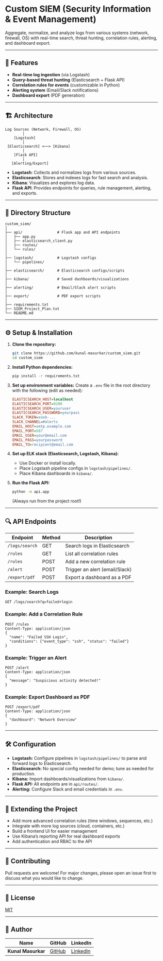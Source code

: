 # Custom SIEM (Security Information & Event Management)

Aggregate, normalize, and analyze logs from various systems (network, firewall, OS) with real-time search, threat hunting, correlation rules, alerting, and dashboard export.

---

## 🚀 Features
- **Real-time log ingestion** (via Logstash)
- **Query-based threat hunting** (Elasticsearch + Flask API)
- **Correlation rules for events** (customizable in Python)
- **Alerting system** (Email/Slack notifications)
- **Dashboard export** (PDF generation)

---

## 🏗️ Architecture

```
Log Sources (Network, Firewall, OS)
        │
    [Logstash]
        │
 [Elasticsearch] <──> [Kibana]
        │
    [Flask API]
        │
   [Alerting/Export]
```

- **Logstash**: Collects and normalizes logs from various sources.
- **Elasticsearch**: Stores and indexes logs for fast search and analysis.
- **Kibana**: Visualizes and explores log data.
- **Flask API**: Provides endpoints for queries, rule management, alerting, and exports.

---

## 📁 Directory Structure

```
custom_siem/
│
├── api/                # Flask app and API endpoints
│   ├── app.py
│   ├── elasticsearch_client.py
│   ├── routes/
│   └── rules/
│
├── logstash/           # Logstash configs
│   └── pipelines/
│
├── elasticsearch/      # Elasticsearch configs/scripts
│
├── kibana/             # Saved dashboards/visualizations
│
├── alerting/           # Email/Slack alert scripts
│
├── export/             # PDF export scripts
│
├── requirements.txt
├── SIEM_Project_Plan.txt
└── README.md
```

---

## ⚙️ Setup & Installation

1. **Clone the repository:**
   ```bash
   git clone https://github.com/kunal-masurkar/custom_siem.git
   cd custom_siem
   ```

2. **Install Python dependencies:**
   ```bash
   pip install -r requirements.txt
   ```

3. **Set up environment variables:**
   Create a `.env` file in the root directory with the following (edit as needed):
   ```ini
   ELASTICSEARCH_HOST=localhost
   ELASTICSEARCH_PORT=9200
   ELASTICSEARCH_USER=youruser
   ELASTICSEARCH_PASSWORD=yourpass
   SLACK_TOKEN=xoxb-...
   SLACK_CHANNEL=#alerts
   EMAIL_HOST=smtp.example.com
   EMAIL_PORT=587
   EMAIL_USER=your@email.com
   EMAIL_PASS=yourpassword
   EMAIL_TO=recipient@email.com
   ```

4. **Set up ELK stack (Elasticsearch, Logstash, Kibana):**
   - Use Docker or install locally.
   - Place Logstash pipeline configs in `logstash/pipelines/`.
   - Place Kibana dashboards in `kibana/`.

5. **Run the Flask API:**
   ```bash
   python -m api.app
   ```
   (Always run from the project root!)

---

## 🔍 API Endpoints

| Endpoint              | Method | Description                                 |
|-----------------------|--------|---------------------------------------------|
| `/logs/search`        | GET    | Search logs in Elasticsearch                |
| `/rules`              | GET    | List all correlation rules                  |
| `/rules`              | POST   | Add a new correlation rule                  |
| `/alert`              | POST   | Trigger an alert (email/Slack)              |
| `/export/pdf`         | POST   | Export a dashboard as a PDF                 |

### Example: Search Logs
```
GET /logs/search?q=failed+login
```

### Example: Add a Correlation Rule
```
POST /rules
Content-Type: application/json
{
  "name": "Failed SSH Login",
  "conditions": {"event_type": "ssh", "status": "failed"}
}
```

### Example: Trigger an Alert
```
POST /alert
Content-Type: application/json
{
  "message": "Suspicious activity detected!"
}
```

### Example: Export Dashboard as PDF
```
POST /export/pdf
Content-Type: application/json
{
  "dashboard": "Network Overview"
}
```

---

## 🛠️ Configuration
- **Logstash:** Configure pipelines in `logstash/pipelines/` to parse and forward logs to Elasticsearch.
- **Elasticsearch:** No special config needed for demo; tune as needed for production.
- **Kibana:** Import dashboards/visualizations from `kibana/`.
- **Flask API:** All endpoints are in `api/routes/`.
- **Alerting:** Configure Slack and email credentials in `.env`.

---

## 🧩 Extending the Project
- Add more advanced correlation rules (time windows, sequences, etc.)
- Integrate with more log sources (cloud, containers, etc.)
- Build a frontend UI for easier management
- Use Kibana’s reporting API for real dashboard exports
- Add authentication and RBAC to the API

---

## 🤝 Contributing
Pull requests are welcome! For major changes, please open an issue first to discuss what you would like to change.

---

## 📄 License
[MIT](LICENSE) 

---

## 👥 Author

| Name | GitHub | LinkedIn |
|------|--------|----------|
| **Kunal Masurkar** | [GitHub](https://github.com/kunal-masurkar) | [LinkedIn](https://linkedin.com/in/kunal-masurkar-8494a123a) |
